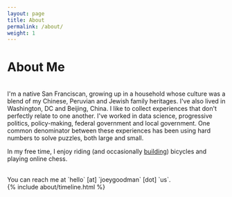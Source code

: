 ```yaml
---
layout: page
title: About
permalink: /about/
weight: 1
---
```


# **About Me**

<br>
I'm a native San Franciscan, growing up in a household whose culture was a blend of my Chinese, Peruvian and Jewish family heritages. I've also lived in Washington, DC and Beijing, China. I like to collect experiences that don't perfectly relate to one another. I've worked in data science, progressive politics, policy-making, federal government and local government. One common denominator between these experiences has been using hard numbers to solve puzzles, both large and small. 

In my free time, I enjoy riding (and occasionally [building](https://joeygoodman.us/projects/4-bamboo-bike)) bicycles and playing online chess. 

<br>
You can reach me at `hello` [at] `joeygoodman` [dot] `us`. 

<div class="row">
{% include about/timeline.html %}
</div>

